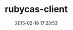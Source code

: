 ---
layout: post
title:  "rubycas-client"
repo:   "rubycas/rubycas-client"
date:   2015-02-18 17:23:53
gemurl: https://github.com/rubycas/rubycas-client
---